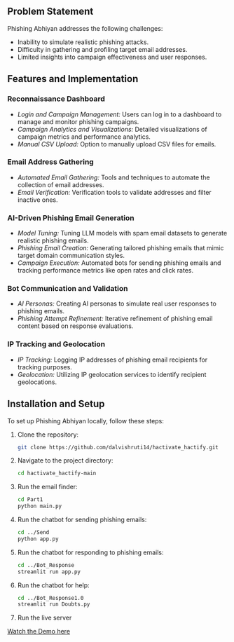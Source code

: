 ## Problem Statement

Phishing Abhiyan addresses the following challenges:
- Inability to simulate realistic phishing attacks.
- Difficulty in gathering and profiling target email addresses.
- Limited insights into campaign effectiveness and user responses.

## Features and Implementation

### Reconnaissance Dashboard

- *Login and Campaign Management:* Users can log in to a dashboard to manage and monitor phishing campaigns.
- *Campaign Analytics and Visualizations:* Detailed visualizations of campaign metrics and performance analytics.
- *Manual CSV Upload:* Option to manually upload CSV files for emails.

### Email Address Gathering

- *Automated Email Gathering:* Tools and techniques to automate the collection of email addresses.
- *Email Verification:* Verification tools to validate addresses and filter inactive ones.

### AI-Driven Phishing Email Generation

- *Model Tuning:* Tuning LLM models with spam email datasets to generate realistic phishing emails.
- *Phishing Email Creation:* Generating tailored phishing emails that mimic target domain communication styles.
- *Campaign Execution:* Automated bots for sending phishing emails and tracking performance metrics like open rates and click rates.

### Bot Communication and Validation

- *AI Personas:* Creating AI personas to simulate real user responses to phishing emails.
- *Phishing Attempt Refinement:* Iterative refinement of phishing email content based on response evaluations.

### IP Tracking and Geolocation

- *IP Tracking:* Logging IP addresses of phishing email recipients for tracking purposes.
- *Geolocation:* Utilizing IP geolocation services to identify recipient geolocations.

## Installation and Setup

To set up Phishing Abhiyan locally, follow these steps:

1. Clone the repository:
    ```sh
    git clone https://github.com/dalvishruti14/hactivate_hactify.git
    ```
2. Navigate to the project directory:
    ```sh
    cd hactivate_hactify-main
    ```
3. Run the email finder:
    ```sh
    cd Part1
    python main.py
    ```
4. Run the chatbot for sending phishing emails:
    ```sh
    cd ../Send
    python app.py
    ```
5. Run the chatbot for responding to phishing emails:
    ```sh
    cd ../Bot_Response
    streamlit run app.py
    ```
6. Run the chatbot for help:
    ```sh
    cd ../Bot_Response1.0
    streamlit run Doubts.py
    ```
7. Run the live server
   
[Watch the Demo here](https://www.canva.com/design/DAGJVEjQYyQ/TuloV8WE7ZyPOeO3Cu2WqA/watch?utm_content=DAGJVEjQYyQ&utm_campaign=designshare&utm_medium=link&utm_source=editor)